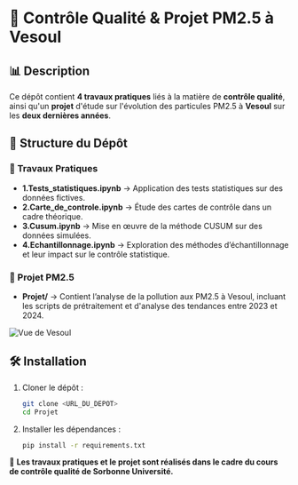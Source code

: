 # 📌 Contrôle Qualité & Projet PM2.5 à Vesoul

## 📊 Description

Ce dépôt contient **4 travaux pratiques** liés à la matière de **contrôle qualité**, ainsi qu'un **projet** d'étude sur l'évolution des particules PM2.5 à **Vesoul** sur les **deux dernières années**.



## 📁 Structure du Dépôt

### 📌 Travaux Pratiques

- **1.Tests\_statistiques.ipynb** → Application des tests statistiques sur des données fictives.
- **2.Carte\_de\_controle.ipynb** → Étude des cartes de contrôle dans un cadre théorique.
- **3.Cusum.ipynb** → Mise en œuvre de la méthode CUSUM sur des données simulées.
- **4.Echantillonnage.ipynb** → Exploration des méthodes d’échantillonnage et leur impact sur le contrôle statistique.

### 📌 Projet PM2.5

- **Projet/** → Contient l’analyse de la pollution aux PM2.5 à Vesoul, incluant les scripts de prétraitement et d'analyse des tendances entre 2023 et 2024.

![Vue de Vesoul](Vesoul.jpg)

## 🛠️ Installation

1. Cloner le dépôt :
   ```bash
   git clone <URL_DU_DEPOT>
   cd Projet
   ```
2. Installer les dépendances :
   ```bash
   pip install -r requirements.txt
   ```

🚀 **Les travaux pratiques et le projet sont réalisés dans le cadre du cours de contrôle qualité de Sorbonne Université.**






